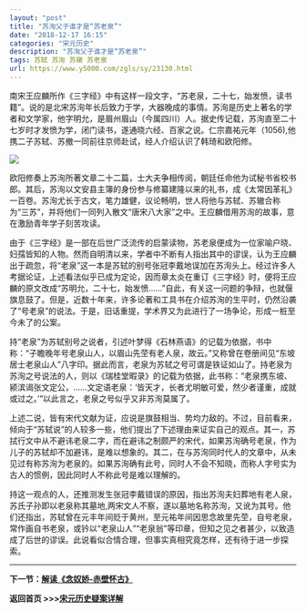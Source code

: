 ```yaml
---
layout: "post"
title: "苏洵父子谁才是“苏老泉”"
date: "2018-12-17 16:15"
categories: "宋元历史"
description: "苏洵父子谁才是“苏老泉”"
tags: 苏轼 苏洵 苏辙 苏老泉
url: https://www.y5000.com/zgls/sy/23130.html
---
```






南宋王应麟所作《三字经》中有这样一段文字，“苏老泉，二十七，始发愤，读书籍”。说的是北宋苏洵年长后致力于学，大器晚成的事情。苏洵是历史上著名的学者和文学家，他字明允，是眉州眉山（今属四川）人。据史传记载，苏洵直至二十七岁时才发愤为学，闭门读书，遂通晓六经、百家之说。仁宗嘉祐元年（1056),他携二子苏轼、苏撤一同前往京师赴试，经人介绍认识了韩琦和欧阳修。

![](https://img.y5000.com/uploads/allimg/170628/8-1F62Q5301J34.jpg)

欧阳修奏上苏洵所著文章二十二篇，士大夫争相传阅，朝廷任命他为试秘书省校书郎。其后，苏洵以文安县主簿的身份参与修纂建隆以来的礼书，成《太常因革礼》一百卷。苏洵尤长于古文，笔力雄健，议论畅明，世人将他与苏轼、苏辙合称为“三苏”，并将他们一同列入散文“唐宋八大家”之中。王应麟借用苏洵的故事，意在激励青年学子刻苦攻读。

由于《三字经》是一部在后世广泛流传的启蒙读物，苏老泉便成为一位家喻户晓、妇孺皆知的人物。然而自明清以来，学者中不断有人指出其中的谬误，认为王应麟出于疏忽，将“老泉”这一本是苏轼的别号张冠李戴地误加在苏洵头上。经过许多人考据论证，上述看法似乎已成为定论，因而章太炎在重订《三字经》时，便将王应麟的原文改成“苏明允，二十七，始发愤……”自此，有关这一问题的争辩，也就偃旗息鼓了。但是，近数十年来，许多论著和工具书在介绍苏洵的生平时，仍然沿袭了“号老泉”的说法。于是，旧话重提，学术界又为此进行了一场争论，形成一桩至今未了的公案。

持“老泉”为苏轼别号之说者，引述叶梦得《石林燕语》的记载为依据，书中称：“子瞻晚年号老泉山人，以眉山先茔有老人泉，故云。”又称曾在卷册间见“东坡居士老泉山人”八字印。据此而言，老泉为苏轼之号可谓是铁证如山了。持老泉为苏洵之号说法的人，则以《瑞桂堂暇录》的记载为依据，此书称：“老泉携东坡、颍滨谒张文定公，……文定语老泉：‘皆天才，长者尤明敏可爱，然少者谨重，成就或过之。’”以此言之，老泉之号似乎又非苏洵莫属了。

上述二说，皆有宋代文献为证，应说是旗鼓相当、势均力敌的。不过，目前看来，倾向于“苏轼说”的人较多一些，他们提出了下述理由来证实自己的观点。其一，苏拭行文中从不避讳老泉二字，而在避讳之制颇严的宋代，如果苏洵确号老泉，作为儿子的苏轼却不加避讳，是难以想象的。其二，在与苏洵同时代人的文章中，从未见过有称苏洵为老泉的。如果苏洵确有此号，同时人不会不知晓，而称人字号实为古人的惯例，因此同时人不称此号是难以理解的。

持这一观点的人，还推测发生张冠李戴错误的原因，指出苏洵夫妇葬地有老人泉，苏氏子孙即以老泉称其墓地,两宋文人不察，遂以墓地名称苏洵，又讹为其号。他们还指出，苏轼曾在元丰年间贬于黄州，至元祐年间因思念故里先茔，自号老泉，常作画自书老泉，或钤以“老泉山人”“老泉翁”等印章，但知之见之者甚少，以致造成了后世的谬误。此说看似合情合理，但事实真相究竟怎样，还有待于进一步探索。

* * *

**下一节：[解读《念奴娇-赤壁怀古》](https://www.y5000.com/zgls/sy/23131.html)**

**返回首页 >>>[宋元历史疑案详解](https://www.y5000.com/zgls/sy/23199.html)**

